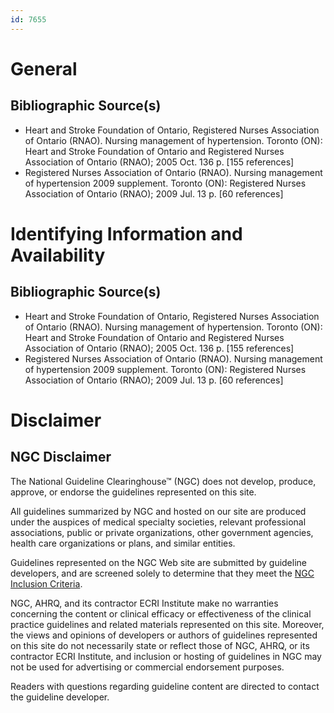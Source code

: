 ```yaml
---
id: 7655
---
```


# General

## Bibliographic Source(s)

- Heart and Stroke Foundation of Ontario, Registered Nurses Association of Ontario (RNAO). Nursing management of hypertension. Toronto (ON): Heart and Stroke Foundation of Ontario and Registered Nurses Association of Ontario (RNAO); 2005 Oct. 136 p. [155 references]
- Registered Nurses Association of Ontario (RNAO). Nursing management of hypertension 2009 supplement. Toronto (ON): Registered Nurses Association of Ontario (RNAO); 2009 Jul. 13 p. [60 references]

# Identifying Information and Availability

## Bibliographic Source(s)

- Heart and Stroke Foundation of Ontario, Registered Nurses Association of Ontario (RNAO). Nursing management of hypertension. Toronto (ON): Heart and Stroke Foundation of Ontario and Registered Nurses Association of Ontario (RNAO); 2005 Oct. 136 p. [155 references]
- Registered Nurses Association of Ontario (RNAO). Nursing management of hypertension 2009 supplement. Toronto (ON): Registered Nurses Association of Ontario (RNAO); 2009 Jul. 13 p. [60 references]

# Disclaimer

## NGC Disclaimer

The National Guideline Clearinghouse™ (NGC) does not develop, produce, approve, or endorse the guidelines represented on this site.

All guidelines summarized by NGC and hosted on our site are produced under the auspices of medical specialty societies, relevant professional associations, public or private organizations, other government agencies, health care organizations or plans, and similar entities.

Guidelines represented on the NGC Web site are submitted by guideline developers, and are screened solely to determine that they meet the [NGC Inclusion Criteria](/help-and-about/summaries/inclusion-criteria).

NGC, AHRQ, and its contractor ECRI Institute make no warranties concerning the content or clinical efficacy or effectiveness of the clinical practice guidelines and related materials represented on this site. Moreover, the views and opinions of developers or authors of guidelines represented on this site do not necessarily state or reflect those of NGC, AHRQ, or its contractor ECRI Institute, and inclusion or hosting of guidelines in NGC may not be used for advertising or commercial endorsement purposes.

Readers with questions regarding guideline content are directed to contact the guideline developer.

